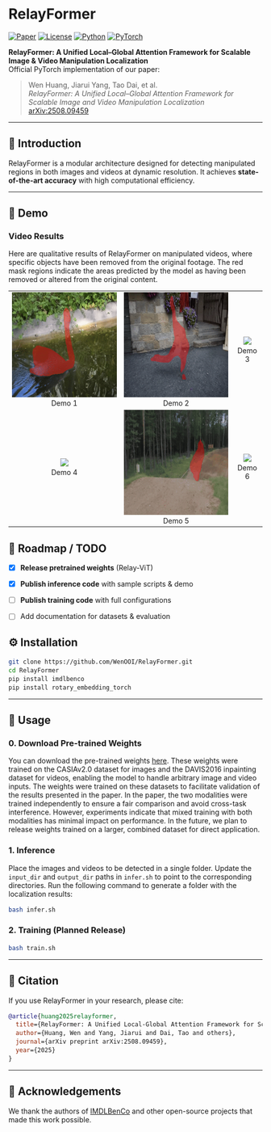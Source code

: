 # RelayFormer

[![Paper](https://img.shields.io/badge/arXiv-2508.09459-b31b1b.svg)](https://arxiv.org/abs/2508.09459)
[![License](https://img.shields.io/badge/License-MIT-green.svg)](LICENSE)
[![Python](https://img.shields.io/badge/Python-3.8%2B-blue.svg)]()
[![PyTorch](https://img.shields.io/badge/PyTorch-2.x-orange.svg)]()

**RelayFormer: A Unified Local–Global Attention Framework for Scalable Image & Video Manipulation Localization**  
Official PyTorch implementation of our paper:  
> Wen Huang, Jiarui Yang, Tao Dai, et al.  
> _RelayFormer: A Unified Local–Global Attention Framework for Scalable Image and Video Manipulation Localization_  
> [arXiv:2508.09459](https://arxiv.org/abs/2508.09459)

---

## 📌 Introduction
RelayFormer is a modular architecture designed for detecting manipulated regions in both images and videos at dynamic resolution. It achieves **state-of-the-art accuracy** with high computational efficiency.

---

## 🎥 Demo

### Video Results

Here are qualitative results of RelayFormer on manipulated videos, where specific objects have been removed from the original footage.
The red mask regions indicate the areas predicted by the model as having been removed or altered from the original content.

<table>
  <tr>
    <td align="center">
      <img src="assets/blackswan.gif" width="320"><br>Demo 1
    </td>
    <td align="center">
      <img src="assets/breakdance-flare.gif" width="320"><br>Demo 2
    </td>
    <td align="center">
      <img src="assets/breakdance.gif" width="320"><br>Demo 3
    </td>
  </tr>
  <tr>
    <td align="center">
      <img src="assets/elephant.gif" width="320"><br>Demo 4
    </td>
    <td align="center">
      <img src="assets/motocross-jump.gif" width="320"><br>Demo 5
    </td>
    <td align="center">
      <img src="assets/dance-twirl.gif" width="320"><br>Demo 6
    </td>
  </tr>
</table>


## 📅 Roadmap / TODO

* [x] **Release pretrained weights** (Relay-ViT)
* [x] **Publish inference code** with sample scripts & demo
* [ ] **Publish training code** with full configurations
* [ ] Add documentation for datasets & evaluation


## ⚙️ Installation

```bash
git clone https://github.com/WenOOI/RelayFormer.git
cd RelayFormer
pip install imdlbenco
pip install rotary_embedding_torch
```

---

## 🚀 Usage

### 0. Download Pre-trained Weights


You can download the pre-trained weights [here](https://drive.google.com/file/d/1CFxwkVAB6_Qq-A8VJlYXJdcABJ26r7xJ/view?usp=drive_link). These weights were trained on the CASIAv2.0 dataset for images and the DAVIS2016 inpainting dataset for videos, enabling the model to handle arbitrary image and video inputs. The weights were trained on these datasets to facilitate validation of the results presented in the paper. In the paper, the two modalities were trained independently to ensure a fair comparison and avoid cross-task interference. However, experiments indicate that mixed training with both modalities has minimal impact on performance. In the future, we plan to release weights trained on a larger, combined dataset for direct application.


### 1. Inference

Place the images and videos to be detected in a single folder. Update the `input_dir` and `output_dir` paths in `infer.sh` to point to the corresponding directories. Run the following command to generate a folder with the localization results:

```bash
bash infer.sh
```


### 2. Training (Planned Release)

```bash
bash train.sh
```

---

## 📄 Citation

If you use RelayFormer in your research, please cite:

```bibtex
@article{huang2025relayformer,
  title={RelayFormer: A Unified Local-Global Attention Framework for Scalable Image and Video Manipulation Localization},
  author={Huang, Wen and Yang, Jiarui and Dai, Tao and others},
  journal={arXiv preprint arXiv:2508.09459},
  year={2025}
}
```

---

## 🙏 Acknowledgements

We thank the authors of [IMDLBenCo](https://github.com/scu-zjz/imdlbenco) and other open-source projects that made this work possible.
